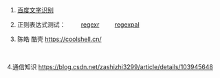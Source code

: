 1. [百度文字识别](https://cloud.baidu.com/product/ocr/general)

2. 正则表达式测试：
  &emsp;&emsp;  [regexr](http://regexr.com/)
  &emsp;&emsp;  [regexpal](http://www.regexpal.com/)


3. 陈皓 酷壳 https://coolshell.cn/

&nbsp;


4.通信知识
https://blog.csdn.net/zashizhi3299/article/details/103945648

